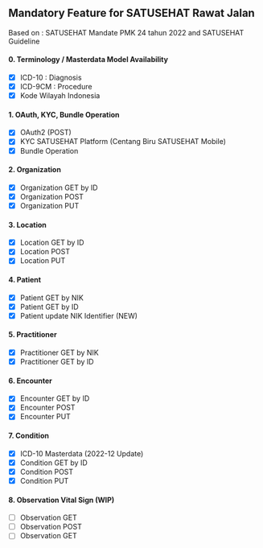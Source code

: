 ## Mandatory Feature for SATUSEHAT Rawat Jalan
Based on : SATUSEHAT Mandate PMK 24 tahun 2022 and SATUSEHAT Guideline

#### 0. Terminology / Masterdata Model Availability
- [x] ICD-10 : Diagnosis
- [x] ICD-9CM : Procedure
- [x] Kode Wilayah Indonesia

#### 1. OAuth, KYC, Bundle Operation
- [x] OAuth2 (POST)
- [x] KYC SATUSEHAT Platform (Centang Biru SATUSEHAT Mobile)
- [x] Bundle Operation

#### 2. Organization
- [x] Organization GET by ID
- [x] Organization POST
- [x] Organization PUT

#### 3. Location
- [x] Location GET by ID
- [x] Location POST
- [x] Location PUT

#### 4. Patient
- [x] Patient GET by NIK
- [x] Patient GET by ID
- [x] Patient update NIK Identifier (NEW)

#### 5. Practitioner
- [x] Practitioner GET by NIK
- [x] Practitioner GET by ID

#### 6. Encounter
- [x] Encounter GET by ID
- [x] Encounter POST
- [x] Encounter PUT

#### 7. Condition
- [x] ICD-10 Masterdata (2022-12 Update)
- [x] Condition GET by ID
- [x] Condition POST
- [x] Condition PUT

#### 8. Observation Vital Sign (WIP)
- [ ] Observation GET
- [ ] Observation POST
- [ ] Observation GET